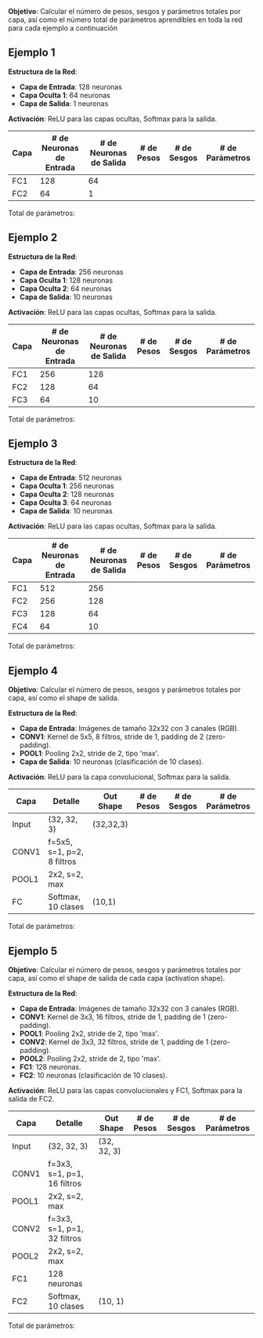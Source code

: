 **Objetivo**: Calcular el número de pesos, sesgos y parámetros totales por capa, así como el número total de parámetros aprendibles en toda la red para cada ejemplo a continuación
## Ejemplo 1

**Estructura de la Red**:
- **Capa de Entrada**: 128 neuronas
- **Capa Oculta 1**: 64 neuronas
- **Capa de Salida**: 1 neuronas

**Activación**: ReLU para las capas ocultas, Softmax para la salida.

| Capa | # de Neuronas de Entrada | # de Neuronas de Salida | # de Pesos | # de Sesgos | # de Parámetros |
| ---- | ------------------------ | ----------------------- | ---------- | ----------- | --------------- |
| FC1  | 128                      | 64                      |            |             |                 |
| FC2  | 64                       | 1                       |            |             |                 |

Total de parámetros: 

## Ejemplo 2

**Estructura de la Red**:
- **Capa de Entrada**: 256 neuronas
- **Capa Oculta 1**: 128 neuronas
- **Capa Oculta 2**: 64 neuronas
- **Capa de Salida**: 10 neuronas

**Activación**: ReLU para las capas ocultas, Softmax para la salida.

| Capa | # de Neuronas de Entrada | # de Neuronas de Salida | # de Pesos | # de Sesgos | # de Parámetros |
| ---- | ------------------------ | ----------------------- | ---------- | ----------- | --------------- |
| FC1  | 256                      | 128                     |            |             |                 |
| FC2  | 128                      | 64                      |            |             |                 |
| FC3  | 64                       | 10                      |            |             |                 |

Total de parámetros: 

## Ejemplo 3

**Estructura de la Red**:
- **Capa de Entrada**: 512 neuronas
- **Capa Oculta 1**: 256 neuronas
- **Capa Oculta 2**: 128 neuronas
- **Capa Oculta 3**: 64 neuronas
- **Capa de Salida**: 10 neuronas

**Activación**: ReLU para las capas ocultas, Softmax para la salida.

| Capa | # de Neuronas de Entrada | # de Neuronas de Salida | # de Pesos | # de Sesgos | # de Parámetros |
| ---- | ------------------------ | ----------------------- | ---------- | ----------- | --------------- |
| FC1  | 512                      | 256                     |            |             |                 |
| FC2  | 256                      | 128                     |            |             |                 |
| FC3  | 128                      | 64                      |            |             |                 |
| FC4  | 64                       | 10                      |            |             |                 |

Total de parámetros: 

## Ejemplo 4

**Objetivo**: Calcular el número de pesos, sesgos y parámetros totales por capa, así como el shape de salida.

**Estructura de la Red**:
- **Capa de Entrada**: Imágenes de tamaño 32x32 con 3 canales (RGB).
- **CONV1**: Kernel de 5x5, 8 filtros, stride de 1, padding de 2 (zero-padding).
- **POOL1**: Pooling 2x2, stride de 2, tipo 'max'.
- **Capa de Salida**: 10 neuronas (clasificación de 10 clases).

**Activación**: ReLU para la capa convolucional, Softmax para la salida.

| Capa  | Detalle                    | Out<br>Shape | # de Pesos | # de Sesgos | # de Parámetros |
| ----- | -------------------------- | ------------ | ---------- | ----------- | --------------- |
| Input | (32, 32, 3)                | (32,32,3)    |            |             |                 |
| CONV1 | f=5x5, s=1, p=2, 8 filtros |              |            |             |                 |
| POOL1 | 2x2, s=2, max              |              |            |             |                 |
| FC    | Softmax, 10 clases         | (10,1)       |            |             |                 |

Total de parámetros: 

## Ejemplo 5

**Objetivo**: Calcular el número de pesos, sesgos y parámetros totales por capa, así como el shape de salida de cada capa (activation shape).

**Estructura de la Red**:
- **Capa de Entrada**: Imágenes de tamaño 32x32 con 3 canales (RGB).
- **CONV1**: Kernel de 3x3, 16 filtros, stride de 1, padding de 1 (zero-padding).
- **POOL1**: Pooling 2x2, stride de 2, tipo 'max'.
- **CONV2**: Kernel de 3x3, 32 filtros, stride de 1, padding de 1 (zero-padding).
- **POOL2**: Pooling 2x2, stride de 2, tipo 'max'.
- **FC1**: 128 neuronas.
- **FC2**: 10 neuronas (clasificación de 10 clases).

**Activación**: ReLU para las capas convolucionales y FC1, Softmax para la salida de FC2.

| Capa  | Detalle                     | Out Shape   | # de Pesos | # de Sesgos | # de Parámetros |
| ----- | --------------------------- | ----------- | ---------- | ----------- | --------------- |
| Input | (32, 32, 3)                 | (32, 32, 3) |            |             |                 |
| CONV1 | f=3x3, s=1, p=1, 16 filtros |             |            |             |                 |
| POOL1 | 2x2, s=2, max               |             |            |             |                 |
| CONV2 | f=3x3, s=1, p=1, 32 filtros |             |            |             |                 |
| POOL2 | 2x2, s=2, max               |             |            |             |                 |
| FC1   | 128 neuronas                |             |            |             |                 |
| FC2   | Softmax, 10 clases          | (10, 1)     |            |             |                 |

Total de parámetros: 
